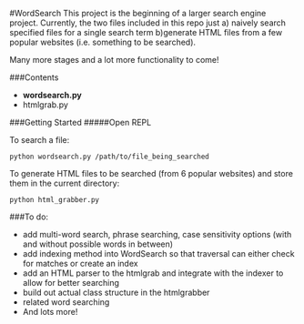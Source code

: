 #WordSearch 
This project is the beginning of a larger search engine project. Currently, the two files included in this repo just 
a) naively search specified files for a single search term 
b)generate HTML files from a few popular websites (i.e. something to be searched). 

Many more stages and a lot more functionality to come! 

###Contents
- __wordsearch.py__
- htmlgrab.py

###Getting Started
#####Open REPL

To search a file:
```
python wordsearch.py /path/to/file_being_searched

``` 

To generate HTML files to be searched (from 6 popular websites) and store them in the current directory: 

```
python html_grabber.py

```

###To do:
* add multi-word search, phrase searching, case sensitivity options (with and without possible words in between)
* add indexing method into WordSearch so that traversal can either check for matches or create an index
* add an HTML parser to the htmlgrab and integrate with the indexer to allow for better searching
* build out actual class structure in the htmlgrabber
* related word searching
* And lots more!